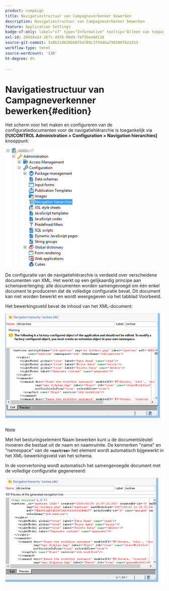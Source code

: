 ```yaml
---
product: campaign
title: Navigatiestructuur van Campagneverkenner bewerken
description: Navigatiestructuur van Campagneverkenner bewerken
feature: Application Settings
badge-v7-only: label="v7" type="Informative" tooltip="Alleen van toepassing op Campaign Classic v7"
exl-id: 204d4a24-267c-4976-90d9-7bf5bee8d116
source-git-commit: 3a9b21d626b60754789c3f594ba798309f62a553
workflow-type: tm+mt
source-wordcount: '138'
ht-degree: 0%

---
```



# Navigatiestructuur van Campagneverkenner bewerken{#edition}

Het scherm voor het maken en configureren van de configuratiedocumenten voor de navigatiehiërarchie is toegankelijk via **[!UICONTROL Administration > Configuration > Navigation hierarchies]** knooppunt:

![](assets/d_ncs_integration_navigation_arbo.png)

De configuratie van de navigatiehiërarchie is verdeeld over verscheidene documenten van XML. Het werkt op een gelijkaardig principe aan schemaverlenging: alle documenten worden samengevoegd om één enkel document te produceren dat de volledige configuratie bevat. Dit document kan niet worden bewerkt en wordt weergegeven via het tabblad Voorbeeld.

Het bewerkingsveld bevat de inhoud van het XML-document:

![](assets/d_ncs_integration_navigation_edit.png)

>[!NOTE]
>
>Met het besturingselement Naam bewerken kunt u de documentsleutel invoeren die bestaat uit de naam en naamruimte. De kenmerken &quot;name&quot; en &quot;namespace&quot; van de **`<navtree>`** het element wordt automatisch bijgewerkt in het XML-bewerkingsveld van het schema.

In de voorvertoning wordt automatisch het samengevoegde document met de volledige configuratie gegenereerd:

![](assets/d_ncs_integration_navigation_preview.png)
